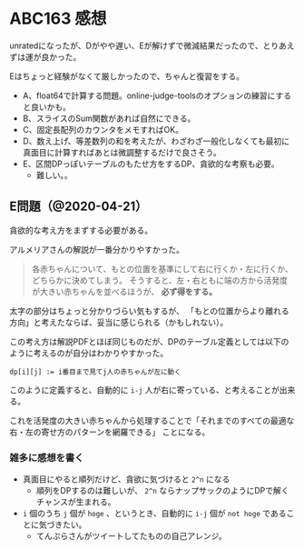 # ABC163 感想

unratedになったが、Dがやや遅い、Eが解けずで微減結果だったので、とりあえずは運が良かった。

Eはちょっと経験がなくて厳しかったので、ちゃんと復習をする。

- A、float64で計算する問題。online-judge-toolsのオプションの練習にすると良いかも。
- B、スライスのSum関数があれば自然にできる。
- C、固定長配列のカウンタをメモすればOK。
- D、数え上げ、等差数列の和を考えたが、わざわざ一般化しなくても最初に真面目に計算すればあとは微調整するだけで良さそう。
- E、区間DPっぽいテーブルのもたせ方をするDP、貪欲的な考察も必要。
  - 難しい。。

## E問題（@2020-04-21）

貪欲的な考え方をまずする必要がある。

アルメリアさんの解説が一番分かりやすかった。

> 各赤ちゃんについて、もとの位置を基準にして右に行くか・左に行くか、どちらかに決めてしまう。
> そうすると、左・右ともに端の方から活発度が大きい赤ちゃんを並べるほうが、 **必ず得をする。**

太字の部分はちょっと分かりづらい気もするが、
「もとの位置からより離れる方向」と考えたならば、妥当に感じられる（かもしれない）。

この考え方は解説PDFとほぼ同じものだが、DPのテーブル定義としては以下のように考えるのが自分はわかりやすかった。

`dp[i][j] := i番目まで見てj人の赤ちゃんが左に動く`

このように定義すると、自動的に `i-j` 人が右に寄っている、と考えることが出来る。

これを活発度の大きい赤ちゃんから処理することで「それまでのすべての最適な右・左の寄せ方のパターンを網羅できる」
ことになる。

### 雑多に感想を書く

- 真面目にやると順列だけど、貪欲に気づけると `2^n` になる
  - 順列をDPするのは難しいが、 `2^n` ならナップサックのようにDPで解くチャンスが生まれる。
- `i` 個のうち `j` 個が `hoge` 、というとき、自動的に `i-j` 個が `not hoge` であることに気づきたい。
  - てんぷらさんがツイートしてたものの自己アレンジ。

